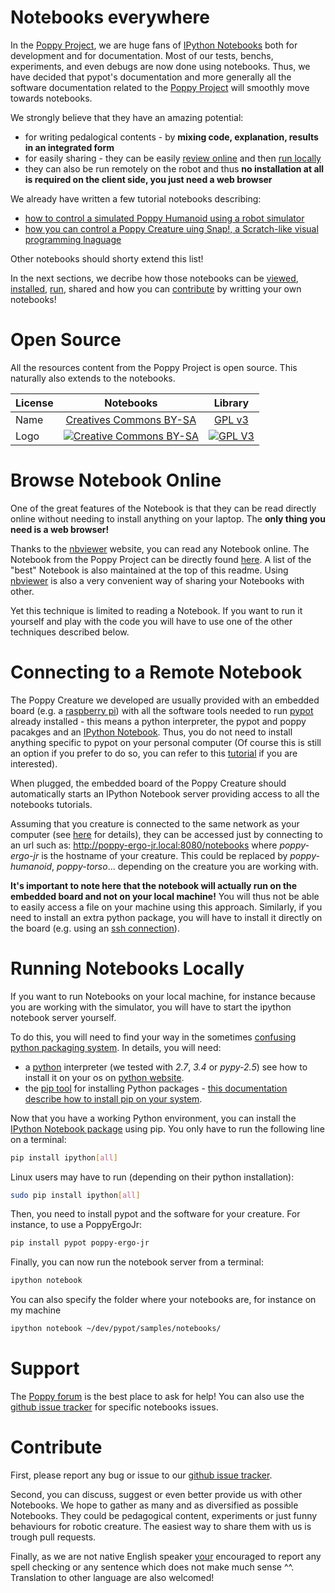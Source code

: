 # Notebooks everywhere

In the [Poppy Project](https://www.poppy-project.org), we are huge fans of [IPython Notebooks](http://ipython.org/notebook.html) both for development and for documentation. Most of our tests, benchs, experiments, and even debugs are now done using notebooks. Thus, we have decided that pypot's documentation and more generally all the software documentation related to the [Poppy Project](https://www.poppy-project.org) will smoothly move towards notebooks.

We strongly believe that they have an amazing potential:
* for writing pedalogical contents - by **mixing code, explanation, results in an integrated form**
* for easily sharing - they can be easily [review online]() and then [run locally]()
* they can also be run remotely on the robot and thus **no installation at all is required on the client side, you just need a web browser**

We already have written a few tutorial notebooks describing:
* [how to control a simulated Poppy Humanoid using a robot simulator](http://nbviewer.ipython.org/github/poppy-project/pypot/blob/master/samples/notebooks/Controlling%20a%20Poppy%20humanoid%20in%20V-REP%20using%20pypot.ipynb)
* [how you can control a Poppy Creature uing Snap!, a Scratch-like visual programming lnaguage](http://nbviewer.ipython.org/github/poppy-project/pypot/blob/master/samples/notebooks/Controlling%20a%20Poppy%20Creature%20using%20SNAP.ipynb)

Other notebooks should shorty extend this list!

In the next sections, we decribe how those notebooks can be [viewed](), [installed](), [run](), shared and how you can [contribute]() by writting your own notebooks!

# Open Source
All the resources content from the Poppy Project is open source. This naturally also extends to the notebooks.

  License     |     Notebooks    |   Library      |
| ----------- | :-------------: | :-------------: |
| Name  | [Creatives Commons BY-SA](http://creativecommons.org/licenses/by-sa/4.0/)  |[GPL v3](http://www.gnu.org/licenses/gpl.html)  |
| Logo  | [![Creative Commons BY-SA](https://i.creativecommons.org/l/by-sa/4.0/88x31.png) ](http://creativecommons.org/licenses/by-sa/4.0/)  |[![GPL V3](https://www.gnu.org/graphics/gplv3-88x31.png)](http://www.gnu.org/licenses/gpl.html)  |

# Browse Notebook Online

One of the great features of the Notebook is that they can be read directly online without needing to install anything on your laptop. The **only thing you need is a web browser!**

Thanks to the [nbviewer](http://nbviewer.ipython.org) website, you can read any Notebook online. The Notebook from the Poppy Project can be directly found [here](http://nbviewer.ipython.org/github/poppy-project/pypot/tree/master/samples/notebooks/). A list of the "best" Notebook is also maintained at the top of this readme. Using [nbviewer](http://nbviewer.ipython.org) is also a very convenient way of sharing your Notebooks with other.

Yet this technique is limited to reading a Notebook. If you want to run it yourself and play with the code you will have to use one of the other techniques described below.

# Connecting to a Remote Notebook

The Poppy Creature we developed are usually provided with an embedded board (e.g. a [raspberry pi](http://www.raspberrypi.org)) with all the software tools needed to run [pypot](https://github.com/poppy-project/pypot) already installed - this means a python interpreter, the pypot and poppy pacakges and an [IPython Notebook](http://ipython.org/notebook.html). Thus, you do not need to install anything specific to pypot on your personal computer (Of course this is still an option if you prefer to do so, you can refer to this [tutorial](https://github.com/pierre-rouanet/Rasp-Poppy) if you are interested).

When plugged, the embedded board of the Poppy Creature should automatically starts an IPython Notebook server providing access to all the notebooks tutorials.

Assuming that you creature is connected to the same network as your computer (see [here](https://github.com/pierre-rouanet/Rasp-Poppy) for details), they can be accessed just by connecting to an url such as: http://poppy-ergo-jr.local:8080/notebooks where *poppy-ergo-jr* is the hostname of your creature. This could be replaced by *poppy-humanoid*, *poppy-torso*... depending on the creature you are working with.

**It's important to note here that the notebook will actually run on the embedded board and not on your local machine!** You will thus not be able to easily access a file on your machine using this approach. Similarly, if you need to install an extra python package, you will have to install it directly on the board (e.g. using an [ssh connection](https://github.com/pierre-rouanet/Rasp-Poppy)).

# Running Notebooks Locally

If you want to run Notebooks on your local machine, for instance because you are working with the simulator, you will have to start the ipython notebook server yourself.

To do this, you will need to find your way in the sometimes [confusing](http://captiongenerator.com/30052/Hitler-reacts-to-the-Python-ecosystem) [python packaging system](https://python-packaging-user-guide.readthedocs.org/en/latest/current.html). In details, you will need:
* a [python](https://www.python.org) interpreter (we tested with *2.7*, *3.4* or *pypy-2.5*) see how to install it on your os on [python website](https://www.python.org/downloads/).
* the [pip tool](https://pip.pypa.io) for installing Python packages - [this documentation describe how to install pip on your system](https://pip.pypa.io/en/latest/installing.html#install-pip).

Now that you have a working Python environment, you can install the [IPython Notebook package]() using pip. You only have to run the following line on a terminal:

```bash
pip install ipython[all]
```

Linux users may have to run (depending on their python installation):
```bash
sudo pip install ipython[all]
```

Then, you need to install pypot and the software for your creature. For instance, to use a PoppyErgoJr:
```bash
pip install pypot poppy-ergo-jr
```

Finally, you can now run the notebook server from a terminal:
```bash
ipython notebook
```
You can also specify the folder where your notebooks are, for instance on my machine
```bash
ipython notebook ~/dev/pypot/samples/notebooks/
```

# Support
The [Poppy forum](forum.poppy-project.org) is the best place to ask for help! You can also use the [github issue tracker](https://github.com/poppy-project/pypot/labels/Notebooks) for specific notebooks issues.

# Contribute
First, please report any bug or issue to our [github issue tracker](https://github.com/poppy-project/pypot/labels/Notebooks).

Second, you can discuss, suggest or even better provide us with other Notebooks. We hope to gather as many and as diversified as possible Notebooks. They could be pedagogical content, experiments or just funny behaviours for robotic creature. The easiest way to share them with us is trough pull requests.

Finally, as we are not native English speaker [your](http://www.troll.me/images2/grammar-correction-guy/your-youre-welcome.jpg) encouraged to report any spell checking or any sentence which does not make much sense ^^. Translation to other language are also welcomed!
